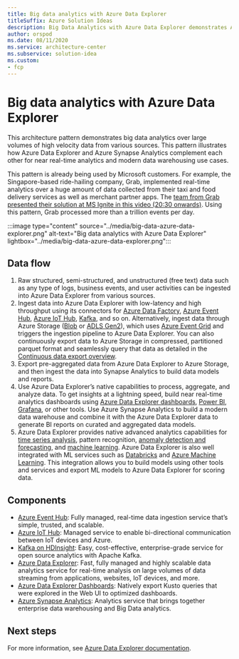 ```yaml
---
title: Big data analytics with Azure Data Explorer
titleSuffix: Azure Solution Ideas
description: Big Data Analytics with Azure Data Explorer demonstrates Azure Data Explorer's abilities to cater to volume, velocity, and variety of data, the three V's of big data.
author: orspod
ms.date: 08/11/2020
ms.service: architecture-center
ms.subservice: solution-idea
ms.custom:
- fcp
---
```


# Big data analytics with Azure Data Explorer

This architecture pattern demonstrates big data analytics over large volumes of high velocity data from various sources. This pattern illustrates how Azure Data Explorer and Azure Synapse Analytics complement each other for near real-time analytics and modern data warehousing use cases.

This pattern is already being used by Microsoft customers. For example, the Singapore-based ride-hailing company, Grab, implemented real-time analytics over a huge amount of data collected from their taxi and food delivery services as well as merchant partner apps. The [team from Grab presented their solution at MS Ignite in this video (20:30 onwards)](https://myignite.techcommunity.microsoft.com/sessions/81060?source=sessions). Using this pattern, Grab processed more than a trillion events per day.

:::image type="content" source="../media/big-data-azure-data-explorer.png" alt-text="Big data analytics with Azure Data Explorer" lightbox="../media/big-data-azure-data-explorer.png":::

## Data flow
 
1. Raw structured, semi-structured, and unstructured (free text) data such as any type of logs, business events, and user activities can be ingested into Azure Data Explorer from various sources.
1. Ingest data into Azure Data Explorer with low-latency and high throughput using its connectors for [Azure Data Factory](https://docs.microsoft.com/azure/data-explorer/data-factory-integration), [Azure Event Hub](https://docs.microsoft.com/azure/data-explorer/ingest-data-event-hub), [Azure IoT Hub](https://docs.microsoft.com/azure/data-explorer/ingest-data-iot-hub), [Kafka](https://docs.microsoft.com/azure/data-explorer/ingest-data-kafka), and so on. Alternatively, ingest data through Azure Storage ([Blob](https://docs.microsoft.com/azure/storage/blobs/) or [ADLS Gen2](https://docs.microsoft.com/azure/storage/blobs/data-lake-storage-introduction)), which uses [Azure Event Grid](https://docs.microsoft.com/azure/data-explorer/ingest-data-event-grid) and triggers the ingestion pipeline to Azure Data Explorer. You can also continuously export data to Azure Storage in compressed, partitioned parquet format and seamlessly query that data as detailed in the [Continuous data export overview](https://docs.microsoft.com/azure/data-explorer/kusto/management/data-export/continuous-data-export).
1. Export pre-aggregated data from Azure Data Explorer to Azure Storage, and then ingest the data into Synapse Analytics to build data models and reports.
1. Use Azure Data Explorer’s native capabilities to process, aggregate, and analyze data. To get insights at a lightning speed, build near real-time analytics dashboards using [Azure Data Explorer dashboards](https://docs.microsoft.com/azure/data-explorer/azure-data-explorer-dashboards), [Power BI](https://docs.microsoft.com/azure/data-exlorer/power-bi-best-practices), [Grafana](https://docs.microsoft.com/azure/data-explorer/grafana), or other tools. Use Azure Synapse Analytics to build a modern data warehouse and combine it with the Azure Data Explorer data to generate BI reports on curated and aggregated data models.
1. Azure Data Explorer provides native advanced analytics capabilities for [time series analysis](https://docs.microsoft.com/azure/data-explorer/time-series-analysis), pattern recognition, [anomaly detection and forecasting](https://docs.microsoft.com/azure/data-explorer/anomaly-detection), and [machine learning](https://docs.microsoft.com/azure/data-explorer/machine-learning-clustering). Azure Data Explorer is also well integrated with ML services such as [Databricks](https://docs.microsoft.com/azure/databricks/) and [Azure Machine Learning](https://docs.microsoft.com/azure/machine-learning/). This integration allows you to build models using other tools and services and export ML models to Azure Data Explorer for scoring data.  

## Components

- [Azure Event Hub](https://azure.microsoft.com/services/event-hubs/): Fully managed, real-time data ingestion service that’s simple, trusted, and scalable.
- [Azure IoT Hub](https://azure.microsoft.com/services/iot-hub/): Managed service to enable bi-directional communication between IoT devices and Azure.
- [Kafka on HDInsight](https://docs.microsoft.com/azure/hdinsight/kafka/apache-kafka-introduction): Easy, cost-effective, enterprise-grade service for open source analytics with Apache Kafka. 
- [Azure Data Explorer](https://azure.microsoft.com/services/data-explorer/): Fast, fully managed and highly scalable data analytics service for real-time analysis on large volumes of data streaming from applications, websites, IoT devices, and more.
- [Azure Data Explorer Dashboards](https://docs.microsoft.com/azure/data-explorer/azure-data-explorer-dashboards): Natively export Kusto queries that were explored in the Web UI to optimized dashboards. 
- [Azure Synapse Analytics](https://azure.microsoft.com/services/synapse-analytics/): Analytics service that brings together enterprise data warehousing and Big Data analytics.

## Next steps

For more information, see [Azure Data Explorer documentation](https://docs.microsoft.com/azure/data-explorer/).
